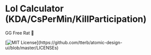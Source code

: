 # Lol Calculator (KDA/CsPerMin/KillParticipation)

GG Free Rat 🐶

[![MIT License](https://img.shields.io/apm/l/atomic-design-ui.svg?)](https://github.com/tterb/atomic-design-ui/blob/master/LICENSEs)
